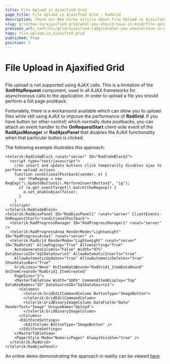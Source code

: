 ```yaml
---
title: File Upload in Ajaxified Grid
page_title: File Upload in Ajaxified Grid - RadGrid
description: Check our Web Forms article about File Upload in Ajaxified Grid.
slug: grid/how-to/ajaxified-grid/what-you-should-have-in-mind/file-upload-in-ajaxified-grid
previous_url: controls/grid/ajaxified-radgrid/what-you-should-have-in-mind/file-upload-in-ajaxified-grid
tags: file,upload,in,ajaxified,grid
published: True
position: 1
---
```


# File Upload in Ajaxified Grid



##

File upload is not supported using AJAX calls. This is a limitation of the **XmlHttpRequest** component, used in all AJAX frameworks for asynchronous calls to the application. In order to upload a file you should perform a full page postback.

Fortunately, there is a workaround available which can allow you to upload files while still using AJAX to improve the performance of **RadGrid**. If you have button (or other control) which normally does postbacks, you can attach an event handler to the **OnRequestStart** client-side event of the **RadAjaxManager** or **RadAjaxPanel** that disables the AJAX functionality when that particular button is clicked.

The following example illustrates this approach:

````ASP.NET
<telerik:RadCodeBlock runat="server" ID="RadCodeBlock2">
  <script type="text/javascript">
    //on insert and update buttons click temporarily disables ajax to perform upload actions
    function conditionalPostback(sender, e) {
      var theRegexp = new RegExp("\.UpdateButton$|\.PerformInsertButton$", "ig");
      if (e.get_eventTarget().match(theRegexp)) {
        e.set_enableAjax(false);
      }
    }
  </script>
</telerik:RadCodeBlock>
<telerik:RadAjaxPanel ID="RadAjaxPanel1" runat="server" ClientEvents-OnRequestStart="conditionalPostback">
  <telerik:RadProgressManager ID="RadProgressManager1" runat="server" />
  <telerik:RadProgressArea RenderMode="Lightweight" ID="RadProgressArea1" runat="server" />
  <telerik:RadGrid RenderMode="Lightweight" runat="server" ID="RadGrid1" AllowPaging="True" AllowSorting="True"
    AutoGenerateColumns="False" Width="97%" DataSourceID="SqlDataSource1" AllowAutomaticInserts="true"
    AllowAutomaticUpdates="true" AllowAutomaticDeletes="true" ShowStatusBar="True"
    GridLines="None" OnItemDataBound="RadGrid1_ItemDataBound" OnItemCreated="RadGrid1_ItemCreated"
    PageSize="3">
    <MasterTableView Width="100%" CommandItemDisplay="Top" DataKeyNames="ID" DataSourceID="SqlDataSource1">
      <Columns>
        <telerik:GridEditCommandColumn ButtonType="ImageButton">
        </telerik:GridEditCommandColumn>
        <telerik:GridBinaryImageColumn DataField="Data" HeaderText="Image" UniqueName="Upload">
        </telerik:GridBinaryImageColumn>
      </Columns>
      <EditFormSettings>
        <EditColumn ButtonType="ImageButton" />
      </EditFormSettings>
    </MasterTableView>
    <PagerStyle Mode="NumericPages" AlwaysVisible="true" />
  </telerik:RadGrid>
</telerik:RadAjaxPanel>
````



An online demo demonstrating the approach in reality can be viewed [ here](https://demos.telerik.com/aspnet-ajax/Controls/Examples/Integration/RadUploadInAjaxifiedGrid/DefaultCS.aspx?product=grid)
